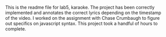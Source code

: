 This is the readme file for lab5, karaoke. The project has been correctly 
implemented and annotates the correct lyrics depending on the timestamp of
the video. I worked on the assignment with Chase Crumbaugh to figure out 
specifics on javascript syntax. This project took a handful of hours to 
complete. 